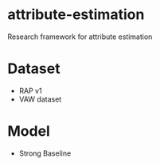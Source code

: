# attribute-estimation

Research framework for attribute estimation

# Dataset

- RAP v1
- VAW dataset

# Model

- Strong Baseline